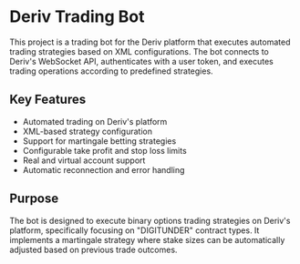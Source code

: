 # Deriv Trading Bot

This project is a trading bot for the Deriv platform that executes automated trading strategies based on XML configurations. The bot connects to Deriv's WebSocket API, authenticates with a user token, and executes trading operations according to predefined strategies.

## Key Features

- Automated trading on Deriv's platform
- XML-based strategy configuration
- Support for martingale betting strategies
- Configurable take profit and stop loss limits
- Real and virtual account support
- Automatic reconnection and error handling

## Purpose

The bot is designed to execute binary options trading strategies on Deriv's platform, specifically focusing on "DIGITUNDER" contract types. It implements a martingale strategy where stake sizes can be automatically adjusted based on previous trade outcomes.